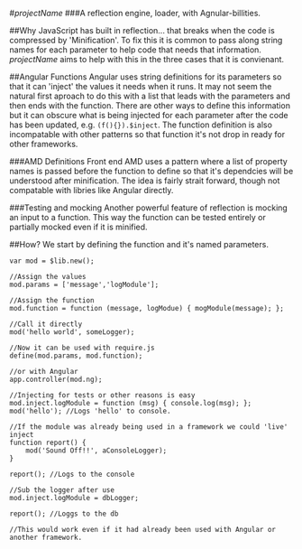 #$projectName$
###A reflection engine, loader, with Agnular-billities.

##Why
JavaScript has built in reflection... that breaks when the code is compressed by 'Minification'. To fix this it is common to pass along string names for each parameter to help code that needs that information. $projectName$ aims to help with this in the three cases that it is convienant.

##Angular Functions
Angular uses string definitions for its parameters so that it can 'inject' the values it needs when it runs. It may not seem the natural first aproach to do this with a list that leads with the parameters and then ends with the function. There are other ways to define this information but it can obscure what is being injected for each parameter after the code has been updated, e.g. `(f(){}).$inject`. The function definition is also incompatable with other patterns so that function it's not drop in ready for other frameworks.

###AMD Definitions
Front end AMD uses a pattern where a list of property names is passed before the function to define so that it's dependcies will be understood after minification. The idea is fairly strait forward, though not compatable with libries like Angular directly.

###Testing and mocking
Another powerful feature of reflection is mocking an input to a function. This way the function can be tested entirely or partially mocked even if it is minified.

##How?
We start by defining the function and it's named parameters.

```
var mod = $lib.new();

//Assign the values
mod.params = ['message','logModule'];

//Assign the function
mod.function = function (message, logModue) { mogModule(message); };

//Call it directly
mod('hello world', someLogger);

//Now it can be used with require.js
define(mod.params, mod.function);

//or with Angular
app.controller(mod.ng);

//Injecting for tests or other reasons is easy
mod.inject.logModule = function (msg) { console.log(msg); };
mod('hello'); //Logs 'hello' to console.

//If the module was already being used in a framework we could 'live' inject
function report() {
    mod('Sound Off!!', aConsoleLogger);
}

report(); //Logs to the console

//Sub the logger after use
mod.inject.logModule = dbLogger;

report(); //Loggs to the db

//This would work even if it had already been used with Angular or another framework.

